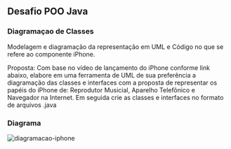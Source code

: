 ## Desafio POO Java
### Diagramaçao de Classes

Modelagem e diagramação da representação em UML e Código no que se refere ao componente iPhone.

Proposta:
Com base no vídeo de lançamento do iPhone conforme link abaixo, elabore em uma ferramenta de UML de sua preferência a diagramação das classes e interfaces com a proposta de representar os papéis do iPhone de: Reprodutor Musicial, Aparelho Telefônico e Navegador na Internet. Em seguida crie as classes e interfaces no formato de arquivos .java

### Diagrama
![diagramacao-iphone](https://github.com/digitalinnovationone/trilha-java-basico/assets/119512258/e0c4da9d-5481-4c23-a4e8-53f7a63b0fdb)

